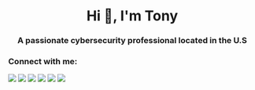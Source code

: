 <h1 align="center">Hi 👋, I'm Tony</h1>
<h3 align="center">A passionate cybersecurity professional located in the U.S</h3>

<h3 align="left">Connect with me:</h3>
<p align="left">
  <a href="https://tonyharkness.com" alt="website"><img src="https://img.shields.io/badge/website-%23212C42.svg?&style=for-the-badge&logo=hugo&logoColor=c9177e"></a>
  <a href="https://www.linkedin.com/in/tonyharkness/" alt="LinkedIn"><img src="https://img.shields.io/badge/linkedin-%23212C42.svg?&style=for-the-badge&logo=linkedin&logoColor=0A66C2"></a>
  <a href="https://tryhackme.com/p/toekneesan" alt="TryHackMe"><img src="https://img.shields.io/badge/tryhackme-%23212C42.svg?&style=for-the-badge&logo=tryhackme&logoColor=c11111"></a>
  <a href="https://app.hackthebox.com/profile/681210" alt="HackTheBox"><img src="https://img.shields.io/badge/hackthebox-%23212C42.svg?&style=for-the-badge&logo=hackthebox&logoColor=9def00"></a>
  <a href="https://medium.com/@tonyharkness" alt="Medium"><img src="https://img.shields.io/badge/medium-%23212C42.svg?&style=for-the-badge&logo=medium&logoColor=white"></a>
  <a href="https://discordapp.com/users/600260760895225856" alt="Discord"><img src="https://img.shields.io/badge/discord-%23212C42.svg?&style=for-the-badge&logo=discord&logoColor=8393eb"></a>
</p>
